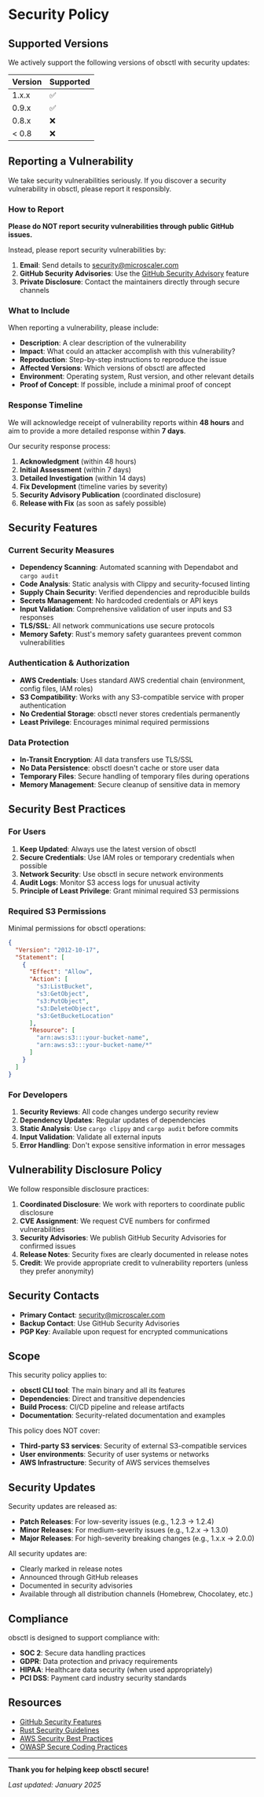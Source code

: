 # Security Policy

## Supported Versions

We actively support the following versions of obsctl with security updates:

| Version | Supported          |
| ------- | ------------------ |
| 1.x.x   | :white_check_mark: |
| 0.9.x   | :white_check_mark: |
| 0.8.x   | :x:                |
| < 0.8   | :x:                |

## Reporting a Vulnerability

We take security vulnerabilities seriously. If you discover a security vulnerability in obsctl, please report it responsibly.

### How to Report

**Please do NOT report security vulnerabilities through public GitHub issues.**

Instead, please report security vulnerabilities by:

1. **Email**: Send details to security@microscaler.com
2. **GitHub Security Advisories**: Use the [GitHub Security Advisory](https://github.com/microscaler/obsctl/security/advisories/new) feature
3. **Private Disclosure**: Contact the maintainers directly through secure channels

### What to Include

When reporting a vulnerability, please include:

- **Description**: A clear description of the vulnerability
- **Impact**: What could an attacker accomplish with this vulnerability?
- **Reproduction**: Step-by-step instructions to reproduce the issue
- **Affected Versions**: Which versions of obsctl are affected
- **Environment**: Operating system, Rust version, and other relevant details
- **Proof of Concept**: If possible, include a minimal proof of concept

### Response Timeline

We will acknowledge receipt of vulnerability reports within **48 hours** and aim to provide a more detailed response within **7 days**.

Our security response process:

1. **Acknowledgment** (within 48 hours)
2. **Initial Assessment** (within 7 days)
3. **Detailed Investigation** (within 14 days)
4. **Fix Development** (timeline varies by severity)
5. **Security Advisory Publication** (coordinated disclosure)
6. **Release with Fix** (as soon as safely possible)

## Security Features

### Current Security Measures

- **Dependency Scanning**: Automated scanning with Dependabot and `cargo audit`
- **Code Analysis**: Static analysis with Clippy and security-focused linting
- **Supply Chain Security**: Verified dependencies and reproducible builds
- **Secrets Management**: No hardcoded credentials or API keys
- **Input Validation**: Comprehensive validation of user inputs and S3 responses
- **TLS/SSL**: All network communications use secure protocols
- **Memory Safety**: Rust's memory safety guarantees prevent common vulnerabilities

### Authentication & Authorization

- **AWS Credentials**: Uses standard AWS credential chain (environment, config files, IAM roles)
- **S3 Compatibility**: Works with any S3-compatible service with proper authentication
- **No Credential Storage**: obsctl never stores credentials permanently
- **Least Privilege**: Encourages minimal required permissions

### Data Protection

- **In-Transit Encryption**: All data transfers use TLS/SSL
- **No Data Persistence**: obsctl doesn't cache or store user data
- **Temporary Files**: Secure handling of temporary files during operations
- **Memory Management**: Secure cleanup of sensitive data in memory

## Security Best Practices

### For Users

1. **Keep Updated**: Always use the latest version of obsctl
2. **Secure Credentials**: Use IAM roles or temporary credentials when possible
3. **Network Security**: Use obsctl in secure network environments
4. **Audit Logs**: Monitor S3 access logs for unusual activity
5. **Principle of Least Privilege**: Grant minimal required S3 permissions

### Required S3 Permissions

Minimal permissions for obsctl operations:

```json
{
  "Version": "2012-10-17",
  "Statement": [
    {
      "Effect": "Allow",
      "Action": [
        "s3:ListBucket",
        "s3:GetObject",
        "s3:PutObject",
        "s3:DeleteObject",
        "s3:GetBucketLocation"
      ],
      "Resource": [
        "arn:aws:s3:::your-bucket-name",
        "arn:aws:s3:::your-bucket-name/*"
      ]
    }
  ]
}
```

### For Developers

1. **Security Reviews**: All code changes undergo security review
2. **Dependency Updates**: Regular updates of dependencies
3. **Static Analysis**: Use `cargo clippy` and `cargo audit` before commits
4. **Input Validation**: Validate all external inputs
5. **Error Handling**: Don't expose sensitive information in error messages

## Vulnerability Disclosure Policy

We follow responsible disclosure practices:

1. **Coordinated Disclosure**: We work with reporters to coordinate public disclosure
2. **CVE Assignment**: We request CVE numbers for confirmed vulnerabilities
3. **Security Advisories**: We publish GitHub Security Advisories for confirmed issues
4. **Release Notes**: Security fixes are clearly documented in release notes
5. **Credit**: We provide appropriate credit to vulnerability reporters (unless they prefer anonymity)

## Security Contacts

- **Primary Contact**: security@microscaler.com
- **Backup Contact**: Use GitHub Security Advisories
- **PGP Key**: Available upon request for encrypted communications

## Scope

This security policy applies to:

- **obsctl CLI tool**: The main binary and all its features
- **Dependencies**: Direct and transitive dependencies
- **Build Process**: CI/CD pipeline and release artifacts
- **Documentation**: Security-related documentation and examples

This policy does NOT cover:

- **Third-party S3 services**: Security of external S3-compatible services
- **User environments**: Security of user systems or networks
- **AWS Infrastructure**: Security of AWS services themselves

## Security Updates

Security updates are released as:

- **Patch Releases**: For low-severity issues (e.g., 1.2.3 → 1.2.4)
- **Minor Releases**: For medium-severity issues (e.g., 1.2.x → 1.3.0)
- **Major Releases**: For high-severity breaking changes (e.g., 1.x.x → 2.0.0)

All security updates are:
- Clearly marked in release notes
- Announced through GitHub releases
- Documented in security advisories
- Available through all distribution channels (Homebrew, Chocolatey, etc.)

## Compliance

obsctl is designed to support compliance with:

- **SOC 2**: Secure data handling practices
- **GDPR**: Data protection and privacy requirements
- **HIPAA**: Healthcare data security (when used appropriately)
- **PCI DSS**: Payment card industry security standards

## Resources

- [GitHub Security Features](https://github.com/features/security)
- [Rust Security Guidelines](https://forge.rust-lang.org/security.html)
- [AWS Security Best Practices](https://aws.amazon.com/security/security-resources/)
- [OWASP Secure Coding Practices](https://owasp.org/www-project-secure-coding-practices-quick-reference-guide/)

---

**Thank you for helping keep obsctl secure!**

*Last updated: January 2025* 